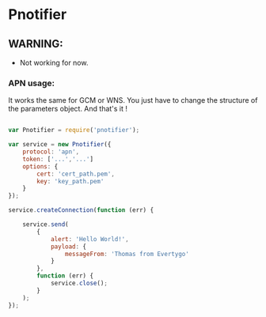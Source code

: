 # Pnotifier

## WARNING:
- Not working for now.

### APN usage:

It works the same for GCM or WNS. You just have to change the structure of the parameters object. And that's it !

```javascript

var Pnotifier = require('pnotifier');

var service = new Pnotifier({
	protocol: 'apn',
	token: ['...','...']
	options: {
		cert: 'cert_path.pem',
		key: 'key_path.pem'
	}
});

service.createConnection(function (err) {

	service.send(
		{
			alert: 'Hello World!',
			payload: {
				messageFrom: 'Thomas from Evertygo'
			}
		},
		function (err) {
			service.close();
		}
	);
});

```
